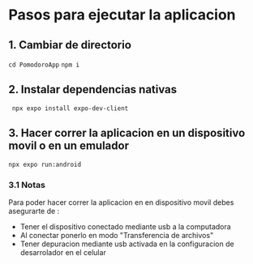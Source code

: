 
# Pasos para ejecutar la aplicacion

## 1. Cambiar de directorio

` cd PomodoroApp `
` npm i `

## 2. Instalar dependencias nativas

` npx expo install expo-dev-client`

## 3. Hacer correr la aplicacion en un dispositivo movil o en un emulador

`npx expo run:android`

### 3.1 Notas
Para poder hacer correr la aplicacion en en dispositivo movil debes asegurarte de : 
* Tener el dispositivo conectado mediante usb a la computadora
* Al conectar ponerlo en modo "Transferencia de archivos"
* Tener depuracion mediante usb activada en la configuracion de desarrolador en el celular

